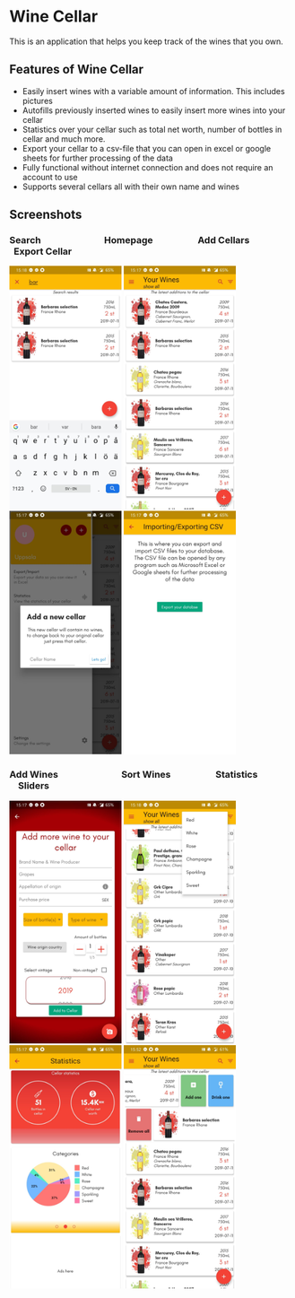 # Wine Cellar

This is an application that helps you keep track of the wines that you own.

## Features of Wine Cellar

* Easily insert wines with a variable amount of information. This includes pictures
* Autofills previously inserted wines to easily insert more wines into your cellar
* Statistics over your cellar such as total net worth, number of bottles in cellar and much more.
* Export your cellar to a csv-file that you can open in excel or google sheets for further
processing of the data
* Fully functional without internet connection and does not require an account to use
* Supports several cellars all with their own name and wines

## Screenshots
### Search &emsp; &emsp; &emsp; &emsp; &nbsp; &emsp; Homepage &emsp; &emsp; &emsp; &nbsp; &nbsp; Add Cellars &emsp; &emsp; &emsp; &nbsp; &nbsp; Export Cellar
<img src="screenshots/search.jpg" width="200px"> <img src="screenshots/homepage.jpg" width="200px"> <img src="screenshots/create_new_cellar.jpg" width="200px"> <img src="screenshots/export_database.jpg" width="200px"> 
### Add Wines &emsp; &emsp; &emsp; &emsp; &nbsp; &emsp; Sort Wines &emsp; &emsp; &emsp; &nbsp; &nbsp; Statistics &emsp; &emsp; &emsp; &nbsp; &nbsp; Sliders
<img src="screenshots/add_wine.jpg" width="200px"> <img src="screenshots/sort_wines.jpg" width="200px"> <img src="screenshots/statistics.jpg" width="200px"> <img src="screenshots/sliders.jpg" width="200px">

